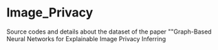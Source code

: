 # Image_Privacy
 Source codes and details about the dataset of the paper ""Graph-Based Neural Networks for Explainable Image Privacy Inferring
